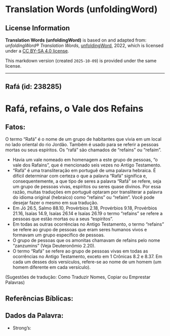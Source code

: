 # Translation Words (unfoldingWord)

## License Information

**Translation Words (unfoldingWord)** is based on and adapted from: _unfoldingWord® Translation Words_, [unfoldingWord](https://unfoldingword.org/utw), 2022, which is licensed under a [CC BY-SA 4.0 license](https://creativecommons.org/licenses/by-sa/4.0/legalcode.en).

This markdown version (created `2025-10-09`) is provided under the same license.



--------------------------------

## Rafá (id: 238285)

Rafá, refains, o Vale dos Refains
=================================

Fatos:
------

O termo “Rafá” é o nome de um grupo de habitantes que vivia em um local no lado oriental do rio Jordão. Também é usado para se referir a pessoas mortas ou seus espíritos. Os “rafá” são chamados de “refains” ou “refaim”.

* Havia um vale nomeado em homenagem a este grupo de pessoas, “o vale dos Rafains”, que é mencionado seis vezes no Antigo Testamento.
* “Rafá” é uma transliteração em portuguê de uma palavra hebraica. É difícil determinar com certeza o que a palavra “Rafá” significa e, consequentemente, a que tipo de seres a palavra “Rafá” se refere, seja um grupo de pessoas vivas, espíritos ou seres quase divinos. Por essa razão, muitas traduções em portuguê optaram por transliterar a palavra do idioma original (hebraico) como “refains” ou “refaim”. Você pode desejar fazer o mesmo em sua tradução.
* Em Jó 26\.5, Salmo 88\.10, Provérbios 2\.18, Provérbios 9\.18, Provérbios 21\.16, Isaías 14\.9, Isaías 26\.14 e Isaías 26\.19 o termo “refains” se refere a pessoas que estão mortas ou a seus “espíritos”.
* Em todas as outras ocorrências no Antigo Testamento, o termo “refains” se refere ao grupo de pessoas que eram seres humanos vivos e formavam um grupo específico de pessoas.
* O grupo de pessoas que os amonitas chamavam de refains pelo nome “zanzumins” (Veja Deuteronômio 2\.20\).
* O termo “Rafá” se refere ao grupo de pessoas vivas em todas as ocorrências no Antigo Testamento, exceto em 1 Crônicas 8\.2 e 8\.37\. Em cada um desses dois versículos, refere\-se ao nome de um homem (um homem diferente em cada versículo).

(Sugestões de tradução: Como Traduzir Nomes, Copiar ou Emprestar Palavras)

Referências Bíblicas:
---------------------

Dados da Palavra:
-----------------

* Strong’s:


